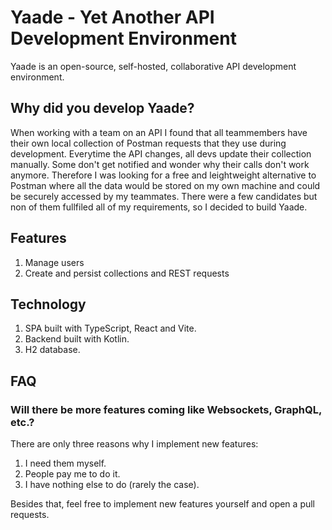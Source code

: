 # Yaade - Yet Another API Development Environment

Yaade is an open-source, self-hosted, collaborative API development environment.

## Why did you develop Yaade?

When working with a team on an API I found that all teammembers have their own local collection of Postman requests that they use during development.
Everytime the API changes, all devs update their collection manually. Some don't get notified and wonder why their calls don't work anymore.
Therefore I was looking for a free and leightweight alternative to Postman where all the data would be stored on my own machine and could be securely accessed by my teammates.
There were a few candidates but non of them fullfiled all of my requirements, so I decided to build Yaade.

## Features

1. Manage users
2. Create and persist collections and REST requests

## Technology

1. SPA built with TypeScript, React and Vite.
2. Backend built with Kotlin.
3. H2 database.

## FAQ

### Will there be more features coming like Websockets, GraphQL, etc.?

There are only three reasons why I implement new features:

1. I need them myself.
2. People pay me to do it.
3. I have nothing else to do (rarely the case).

Besides that, feel free to implement new features yourself and open a pull requests.
